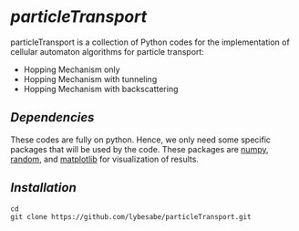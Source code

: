 # ***particleTransport***
particleTransport is a collection of Python codes for the implementation of cellular automaton algorithms for particle transport:
* Hopping Mechanism only
* Hopping Mechanism with tunneling
* Hopping Mechanism with backscattering

## ***Dependencies***
These codes are fully on python. Hence, we only need some specific packages that will be used by the code. These packages are <a href = "https://numpy.org" target = "_blank">numpy</a>, <a href = "https://docs.python.org/3/library/random.html" target = "_blank">random</a>, and <a href = "https://pytorch.org" target = "_blank">matplotlib</a> for visualization of results.

## ***Installation***
```
cd
git clone https://github.com/lybesabe/particleTransport.git
```
